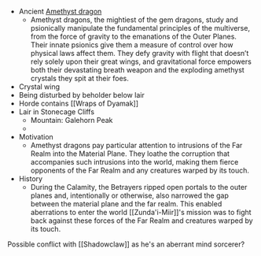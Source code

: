 * Ancient [Amethyst dragon](https://www.dndbeyond.com/sources/ftod/bestiary#AmethystDragons)
	* Amethyst dragons, the mightiest of the gem dragons, study and psionically manipulate the fundamental principles of the multiverse, from the force of gravity to the emanations of the Outer Planes. Their innate psionics give them a measure of control over how physical laws affect them. They defy gravity with flight that doesn’t rely solely upon their great wings, and gravitational force empowers both their devastating breath weapon and the exploding amethyst crystals they spit at their foes.
* Crystal wing
* Being disturbed by beholder below lair
* Horde contains [[Wraps of Dyamak]]
* Lair in Stonecage Cliffs
	* Mountain: Galehorn Peak
	* 
* Motivation
	* Amethyst dragons pay particular attention to intrusions of the Far Realm into the Material Plane. They loathe the corruption that accompanies such intrusions into the world, making them fierce opponents of the Far Realm and any creatures warped by its touch.
* History
	* During the Calamity, the Betrayers ripped open portals to the outer planes and, intentionally or otherwise, also narrowed the gap between the material plane and the far realm. This enabled aberrations to enter the world [[Zunda'i-Miir]]'s mission was to fight back against these forces of the Far Realm and creatures warped by its touch.

Possible conflict with [[Shadowclaw]] as he's an aberrant mind sorcerer?

